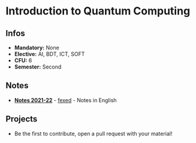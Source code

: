 # Introduction to Quantum Computing
## Infos
- **Mandatory:** None
- **Elective:** AI, BDT, ICT, SOFT
- **CFU:** 6
- **Semester:** Second

## Notes
- [**Notes 2021-22**](https://github.com/fexed/Notes/blob/master/UniPi_CSMaster_AI/IntroductiontoQuantumComputing/IntroductiontoQuantumComputing.pdf) - [fexed](https://github.com/fexed) - Notes in English

## Projects
- Be the first to contribute, open a pull request with your material!